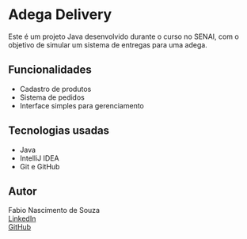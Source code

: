 # Adega Delivery

Este é um projeto Java desenvolvido durante o curso no SENAI, com o objetivo de simular um sistema de entregas para uma adega.

## Funcionalidades

- Cadastro de produtos
- Sistema de pedidos
- Interface simples para gerenciamento

## Tecnologias usadas

- Java
- IntelliJ IDEA
- Git e GitHub

## Autor

Fabio Nascimento de Souza  
[LinkedIn](https://www.linkedin.com/in/fabio-souza-web-cloud-py08/)  
[GitHub](https://github.com/Turdil)
